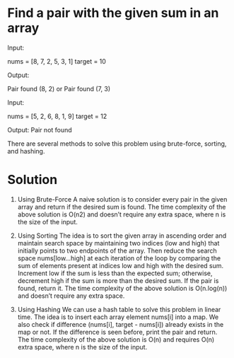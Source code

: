 # Find a pair with the given sum in an array 

Input:
 
nums = [8, 7, 2, 5, 3, 1]
target = 10
 
Output:
 
Pair found (8, 2)
or
Pair found (7, 3)
 
 
Input:
 
nums = [5, 2, 6, 8, 1, 9]
target = 12
 
Output: Pair not found

There are several methods to solve this problem using brute-force, sorting, and hashing.

# Solution 
1. Using Brute-Force
A naive solution is to consider every pair in the given array and return if the desired sum is found.
The time complexity of the above solution is O(n2) and doesn’t require any extra space, where n is the size of the input.

2. Using Sorting
The idea is to sort the given array in ascending order and maintain search space by maintaining two indices (low and high) that initially points to two endpoints of the array. Then reduce the search space nums[low…high] at each iteration of the loop by comparing the sum of elements present at indices low and high with the desired sum. Increment low if the sum is less than the expected sum; otherwise, decrement high if the sum is more than the desired sum. If the pair is found, return it.
The time complexity of the above solution is O(n.log(n)) and doesn’t require any extra space.

3. Using Hashing
We can use a hash table to solve this problem in linear time. The idea is to insert each array element nums[i] into a map. We also check if difference (nums[i], target - nums[i]) already exists in the map or not. If the difference is seen before, print the pair and return. 
The time complexity of the above solution is O(n) and requires O(n) extra space, where n is the size of the input.
